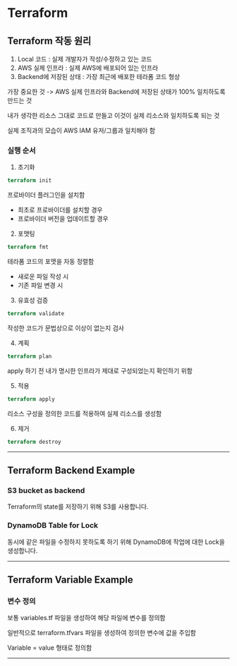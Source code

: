 # Terraform

## Terraform 작동 원리

1. Local 코드 : 실제 개발자가 작성/수정하고 있는 코드
2. AWS 실제 인프라 : 실제 AWS에 배포되어 있는 인프라
3. Backend에 저장된 상태 : 가장 최근에 배포한 테라폼 코드 형상

가장 중요한 것 -> AWS 실제 인프라와 Backend에 저장된 상태가 100% 일치하도록 만드는 것

내가 생각한 리소스 그대로 코드로 만들고 이것이 실제 리소스와 일치하도록 되는 것

실제 조직과의 모습이 AWS IAM 유저/그룹과 일치해야 함

### 실행 순서

1. 초기화

```tf
terraform init
```

프로바이더 플러그인을 설치함

- 최초로 프로바이더를 설치할 경우
- 프로바이더 버전을 업데이트할 경우

2. 포맷팅

```tf
terraform fmt
```

테라폼 코드의 포맷을 자동 정렬함

- 새로운 파일 작성 시
- 기존 파일 변경 시

3. 유효성 검증

```tf
terraform validate
```

작성한 코드가 문법상으로 이상이 없는지 검사

4. 계획

```tf
terraform plan
```

apply 하기 전 내가 명시한 인프라가 제대로 구성되었는지 확인하기 위함

5. 적용

```tf
terraform apply
```

리소스 구성을 정의한 코드를 적용하여 실제 리소스를 생성함

6. 제거

```tf
terraform destroy
```

---

## Terraform Backend Example

### S3 bucket as backend

Terraform의 state를 저장하기 위해 S3를 사용합니다.

### DynamoDB Table for Lock

동시에 같은 파일을 수정하지 못하도록 하기 위해 DynamoDB에 작업에 대한 Lock을 생성합니다.

---

## Terraform Variable Example

### 변수 정의

보통 variables.tf 파일을 생성하여 해당 파일에 변수를 정의함

일반적으로 terraform.tfvars 파일을 생성하여 정의한 변수에 값을 주입함

Variable = value 형태로 정의함

---
